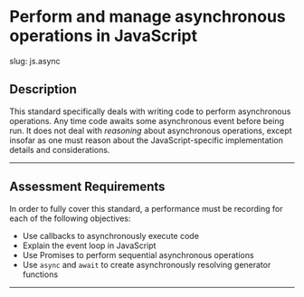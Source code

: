 
# Perform and manage asynchronous operations in JavaScript

slug: js.async

## Description
This standard specifically deals with writing code to perform asynchronous operations. Any time code awaits some asynchronous event before being run. It does not deal with _reasoning_ about asynchronous operations, except insofar as one must reason about the JavaScript-specific implementation details and considerations.

---
## Assessment Requirements
In order to fully cover this standard, a performance must be recording for each of the following objectives:

- Use callbacks to asynchronously execute code
- Explain the event loop in JavaScript
- Use Promises to perform sequential asynchronous operations
- Use `async` and `await` to create asynchronously resolving generator functions

---
